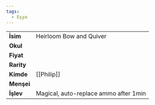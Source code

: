 ```yaml
---  
tags:
  - Eşya  
---  
```

  
|  |  |  
|---|---|  
| **İsim** | Heirloom Bow and Quiver|  
| **Okul** | |  
| **Fiyat** | |  
| **Rarity** | |  
| **Kimde** | [[Philip]]|  
| **Menşei** | |  
| **İşlev** | Magical, auto-replace ammo after 1min|  
